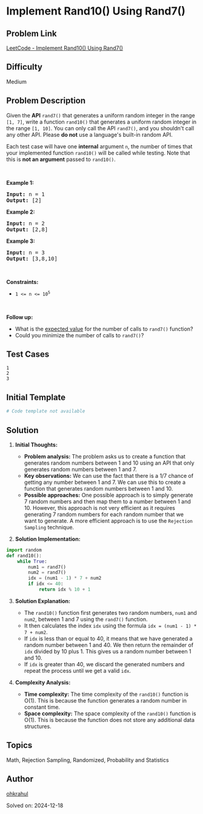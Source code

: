 # Implement Rand10() Using Rand7()

## Problem Link
[LeetCode - Implement Rand10() Using Rand7()](https://leetcode.com/problems/implement-rand10-using-rand7/)

## Difficulty
Medium

## Problem Description
<p>Given the <strong>API</strong> <code>rand7()</code> that generates a uniform random integer in the range <code>[1, 7]</code>, write a function <code>rand10()</code> that generates a uniform random integer in the range <code>[1, 10]</code>. You can only call the API <code>rand7()</code>, and you shouldn&#39;t call any other API. Please <strong>do not</strong> use a language&#39;s built-in random API.</p>

<p>Each test case will have one <strong>internal</strong> argument <code>n</code>, the number of times that your implemented function <code>rand10()</code> will be called while testing. Note that this is <strong>not an argument</strong> passed to <code>rand10()</code>.</p>

<p>&nbsp;</p>
<p><strong class="example">Example 1:</strong></p>
<pre><strong>Input:</strong> n = 1
<strong>Output:</strong> [2]
</pre><p><strong class="example">Example 2:</strong></p>
<pre><strong>Input:</strong> n = 2
<strong>Output:</strong> [2,8]
</pre><p><strong class="example">Example 3:</strong></p>
<pre><strong>Input:</strong> n = 3
<strong>Output:</strong> [3,8,10]
</pre>
<p>&nbsp;</p>
<p><strong>Constraints:</strong></p>

<ul>
	<li><code>1 &lt;= n &lt;= 10<sup>5</sup></code></li>
</ul>

<p>&nbsp;</p>
<p><strong>Follow up:</strong></p>

<ul>
	<li>What is the <a href="https://en.wikipedia.org/wiki/Expected_value" target="_blank">expected value</a> for the number of calls to <code>rand7()</code> function?</li>
	<li>Could you minimize the number of calls to <code>rand7()</code>?</li>
</ul>


## Test Cases
```
1
2
3
```

## Initial Template
```python
# Code template not available
```

## Solution
1. **Initial Thoughts:**

   - **Problem analysis:** The problem asks us to create a function that generates random numbers between 1 and 10 using an API that only generates random numbers between 1 and 7.
   - **Key observations:** We can use the fact that there is a 1/7 chance of getting any number between 1 and 7. We can use this to create a function that generates random numbers between 1 and 10.
   - **Possible approaches:** One possible approach is to simply generate 7 random numbers and then map them to a number between 1 and 10. However, this approach is not very efficient as it requires generating 7 random numbers for each random number that we want to generate. A more efficient approach is to use the `Rejection Sampling` technique.

2. **Solution Implementation:**
```python
import random
def rand10():
    while True:
        num1 = rand7()
        num2 = rand7()
        idx = (num1 - 1) * 7 + num2
        if idx <= 40:
            return idx % 10 + 1
```

3. **Solution Explanation:**

   - The `rand10()` function first generates two random numbers, `num1` and `num2`, between 1 and 7 using the `rand7()` function.
   - It then calculates the index `idx` using the formula `idx = (num1 - 1) * 7 + num2`.
   - If `idx` is less than or equal to 40, it means that we have generated a random number between 1 and 40. We then return the remainder of `idx` divided by 10 plus 1. This gives us a random number between 1 and 10.
   - If `idx` is greater than 40, we discard the generated numbers and repeat the process until we get a valid `idx`.

4. **Complexity Analysis:**

   - **Time complexity:** The time complexity of the `rand10()` function is O(1). This is because the function generates a random number in constant time.
   - **Space complexity:** The space complexity of the `rand10()` function is O(1). This is because the function does not store any additional data structures.

## Topics
Math, Rejection Sampling, Randomized, Probability and Statistics

## Author
[ohkrahul](https://github.com/ohkrahul)

Solved on: 2024-12-18
